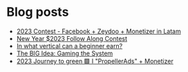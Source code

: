 # Blog posts
<!-- BLOG-POST-LIST:START -->
- [2023 Contest - Facebook + Zeydoo + Monetizer in Latam](https://afflift.com/f/threads/2023-contest-facebook-zeydoo-monetizer-in-latam.10256/)
- [New Year $2023 Follow Along Contest](https://afflift.com/f/threads/new-year-2023-follow-along-contest.10177/)
- [In what vertical can a beginner earn?](https://afflift.com/f/threads/in-what-vertical-can-a-beginner-earn.10266/)
- [The BIG Idea: Gaming the System](https://afflift.com/f/threads/the-big-idea-gaming-the-system.10268/)
- [2023 Journey to green 🟩 I &quot;PropellerAds&quot; + Monetizer](https://afflift.com/f/threads/2023-journey-to-green-%F0%9F%9F%A9-i-propellerads-monetizer.10265/)
<!-- BLOG-POST-LIST:END -->
